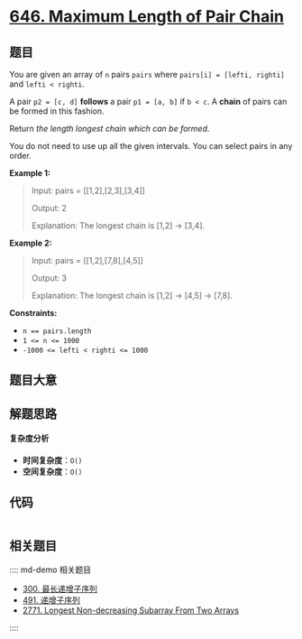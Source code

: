# [646. Maximum Length of Pair Chain](https://leetcode.com/problems/maximum-length-of-pair-chain/)

## 题目

You are given an array of `n` pairs `pairs` where `pairs[i] = [lefti, righti]`
and `lefti < righti`.

A pair `p2 = [c, d]` **follows** a pair `p1 = [a, b]` if `b < c`. A **chain**
of pairs can be formed in this fashion.

Return _the length longest chain which can be formed_.

You do not need to use up all the given intervals. You can select pairs in any
order.

**Example 1:**

> Input: pairs = [[1,2],[2,3],[3,4]]
>
> Output: 2
>
> Explanation: The longest chain is [1,2] -> [3,4].

**Example 2:**

> Input: pairs = [[1,2],[7,8],[4,5]]
>
> Output: 3
>
> Explanation: The longest chain is [1,2] -> [4,5] -> [7,8].

**Constraints:**

- `n == pairs.length`
- `1 <= n <= 1000`
- `-1000 <= lefti < righti <= 1000`

## 题目大意

## 解题思路

#### 复杂度分析

- **时间复杂度**：`O()`
- **空间复杂度**：`O()`

## 代码

```javascript

```

## 相关题目

:::: md-demo 相关题目

- [300. 最长递增子序列](https://leetcode.com/problems/longest-increasing-subsequence)
- [491. 递增子序列](https://leetcode.com/problems/non-decreasing-subsequences)
- [2771. Longest Non-decreasing Subarray From Two Arrays](https://leetcode.com/problems/longest-non-decreasing-subarray-from-two-arrays)

::::
